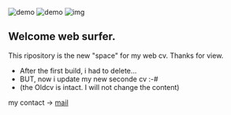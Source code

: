 ![demo](https://img.shields.io/badge/Build-HTML5-brightgreen)
![demo](https://img.shields.io/badge/Build-CSS3-brightgreen)
![img](https://github.com/FrancoisPdev/PARENTFcv/blob/master/images/web-cv-2.png?raw=true)
## Welcome web surfer.

 This ripository is the new "space" for my web cv. Thanks for view.

* After the first build, i had to delete... 
* BUT, now i update my new seconde cv :-# 
* (the Oldcv is intact. I will not change the content)

my contact -> [mail](admin@francoisdparent.fr)
